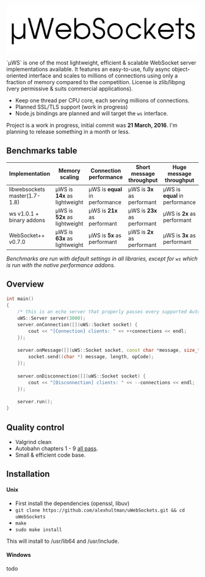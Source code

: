 <p align="center"><img src ="logo.png" /></p>
`µWS` is one of the most lightweight, efficient & scalable WebSocket server implementations available. It features an easy-to-use, fully async object-oriented interface and scales to millions of connections using only a fraction of memory compared to the competition. License is zlib/libpng (very permissive & suits commercial applications).

* Keep one thread per CPU core, each serving millions of connections.
* Planned SSL/TLS support (work in progress)
* Node.js bindings are planned and will target the `ws` interface.

Project is a work in progress, initial commit was **21 March, 2016**. I'm planning to release something in a month or less.

## Benchmarks table
Implementation | Memory scaling | Connection performance | Short message throughput | Huge message throughput
--- | --- | --- | --- | ---
libwebsockets master(1.7-1.8) | µWS is **14x** as lightweight | µWS is **equal** in performance | µWS is **3x** as performant | µWS is **equal** in performance
ws v1.0.1 + binary addons | µWS is **52x** as lightweight | µWS is **21x** as performant | µWS is **23x** as performant | µWS is **2x** as performant
WebSocket++ v0.7.0 | µWS is **63x** as lightweight | µWS is **5x** as performant | µWS is **2x** as performant | µWS is **3x** as performant
*Benchmarks are run with default settings in all libraries, except for `ws` which is run with the native performance addons.*

## Overview
```c++
int main()
{
    /* this is an echo server that properly passes every supported Autobahn test */
    uWS::Server server(3000);
    server.onConnection([](uWS::Socket socket) {
        cout << "[Connection] clients: " << ++connections << endl;
    });

    server.onMessage([](uWS::Socket socket, const char *message, size_t length, uWS::OpCode opCode) {
        socket.send((char *) message, length, opCode);
    });

    server.onDisconnection([](uWS::Socket socket) {
        cout << "[Disconnection] clients: " << --connections << endl;
    });

    server.run();
}
```

## Quality control
* Valgrind clean
* Autobahn chapters 1 - 9 [all pass](http://htmlpreview.github.io/?https://github.com/alexhultman/uWebSockets/blob/master/Autobahn/index.html).
* Small & efficient code base.

## Installation
#### Unix
* First install the dependencies (openssl, libuv)
* `git clone https://github.com/alexhultman/uWebSockets.git && cd uWebSockets`
* `make`
* `sudo make install`

This will install to /usr/lib64 and /usr/include.

#### Windows
todo
